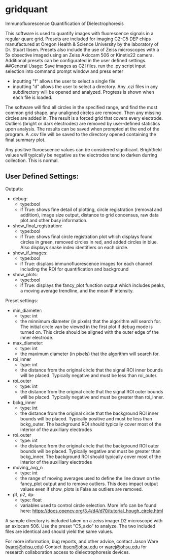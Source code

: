 # gridquant
Immunofluorescence Quantification of Dielectrophoresis

This software is used to quantify images with fluorescence signals in a regular quare grid. Presets are included for imaging C2-C5 DEP chips manufactured at Oregon Health & Science University by the laboratory of Dr. Stuart Ibsen. Presets also include the use of Zeiss microscopes with a 5x obsective imaged using an Zeiss Axiocam 506 or Kinetix22 camera. Additional presets can be configurated in the user defined settings.
##General Usage:
Save images as CZI files.
run the .py script
input selection into command prompt window and press enter
- inputting "f" allows the user to select a single file
- inputting "d" allows the user to select a directory. Any .czi files in any subdirectory will be opened and analyzed. Progress is shown when each file is loaded.

The software will find all circles in the specified range, and find the most common grid shape. any unaligned circles are removed. Then any missing circles are added in. The result is a forced grid that covers every electrode. Outliers (bright or dark electrodes) are removed by user-defined statistics upon analysis.
The results can be saved when prompted at the end of the program. A .csv file will be saved to the directory opened containing the final summary plot.

Any positive fluroescence values can be considered significant. Brightfield values will typically be negative as the electrodes tend to darken durring collection. This is normal.

## User Defined Settings:
Outputs:
- debug: 
  - type:bool
  - if True:
    shows fine detail of plotting, circle registration (removal and addition), image size output, distance to grid concensus, raw data plot and other busy information.
- show_final_registration:
  - type:bool
  - if True:
    shows final circle registration plot which displays found circles in green, removed circles in red, and added circles in blue. Also displays snake index identifiers on each circle.
- show_if_images:
  - type:bool
  - if True:
    displays immunofluorescence images for each channel including the ROI for quantification and background
- show_plots:
  - type:bool
  - if True:
    displays the fancy_plot function output which includes peaks, a moving average trendline, and the mean IF intensity.

Preset settings:
- min_diameter:
  - type: int
  - the minnimum diameter (in pixels) that the algorithm will search for. The initial circle van be viewed in the first plot if debug mode is turned on. This circle should be aligned with the outer edge of the inner electrode. 
- max_diameter:
  - type: int
  - the maximum diameter (in pixels) that the algorithm will search for.
- roi_inner
  - type: int
  - the distance from the original circle that the signal ROI inner bounds will be placed. Typically negative and must be less than roi_outer.
- roi_outer
  - type: int
  - the distance from the original circle that the signal ROI outer bounds will be placed. Typically negative and must be greater than roi_inner.
- bckg_inner
  - type: int
  - the distance from the original circle that the background ROI inner bounds will be placed. Typically positive and must be less than bckg_outer. The background ROI should typically cover most of the interior of the auxilliary electrodes
- roi_outer
  - type: int
  - the distance from the original circle that the background ROI outer bounds will be placed. Typically negative and must be greater than bckg_inner. The background ROI should typically cover most of the interior of the auxilliary electrodes
- moving_avg_n
  - type: int
  - the range of moving averages used to define the line drawn on the fancy_plot output and to remove outliers. This does impact output values even if show_plots is False as outliers are removed.
- p1, p2, dp:
  - type: float
  - variables used to control circle selection. More info can be found here: https://docs.opencv.org/3.4/d4/d70/tutorial_hough_circle.html

A sample directory is included taken on a zeiss imager D2 microscope with an axiocam 506. Use the preset "C5_axio" to analyze. The two included files are identical and should yield the same values.

For more information, bug reports, and other advice, contact Jason Ware (warej@ohsu.edu)
Contact ibsen@ohsu.edu or warej@ohsu.edu for research collaboration access to dielectrophoresis devices. 


